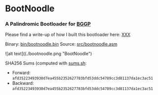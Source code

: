 # BootNoodle
### A Palindromic Bootloader for [BGGP](https://n0.lol/bggp/)

Please find a write-up of how I built this bootloader here: [XXX](xxx)

Binary: [bin/bootnoodle.bin](bin/bootnoodle.bin)
Source: [src/bootnoodle.asm](src/bootnoodle.asm)

![alt text]((./bootnoodle.png "BootNoodle")

SHA256 Sums (computed with [sums.sh](sums.sh):
* Forward:	`afd35223493930d7ea455b2352627783bfd53ddc54789cc3d81137da1ec3ac51`
* Backward:	`afd35223493930d7ea455b2352627783bfd53ddc54789cc3d81137da1ec3ac51`
